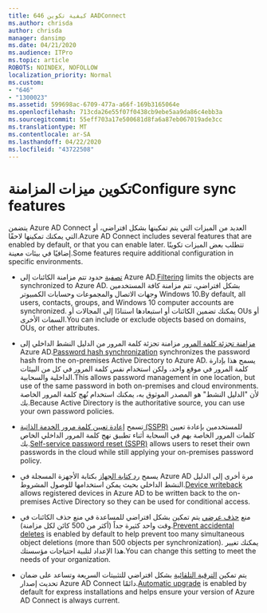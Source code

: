 ```yaml
---
title: 646 كيفية تكوين AADConnect
ms.author: chrisda
author: chrisda
manager: dansimp
ms.date: 04/21/2020
ms.audience: ITPro
ms.topic: article
ROBOTS: NOINDEX, NOFOLLOW
localization_priority: Normal
ms.custom:
- "646"
- "1300023"
ms.assetid: 599698ac-6709-477a-a66f-169b3165064e
ms.openlocfilehash: 713cda26e55f07f0438cb9ebe5aa9da86c4ebb3a
ms.sourcegitcommit: 55eff703a17e500681d8fa6a87eb067019ade3cc
ms.translationtype: MT
ms.contentlocale: ar-SA
ms.lasthandoff: 04/22/2020
ms.locfileid: "43722508"
---
```

# <a name="configure-sync-features"></a><span data-ttu-id="fe80b-102">تكوين ميزات المزامنة</span><span class="sxs-lookup"><span data-stu-id="fe80b-102">Configure sync features</span></span>

<span data-ttu-id="fe80b-103">يتضمن Azure AD Connect العديد من الميزات التي يتم تمكينها بشكل افتراضي، أو التي يمكنك تمكينها لاحقًا.</span><span class="sxs-lookup"><span data-stu-id="fe80b-103">Azure AD Connect includes several features that are enabled by default, or that you can enable later.</span></span> <span data-ttu-id="fe80b-104">تتطلب بعض الميزات تكوينًا إضافيًا في بيئات معينة.</span><span class="sxs-lookup"><span data-stu-id="fe80b-104">Some features require additional configuration in specific environments.</span></span>

- <span data-ttu-id="fe80b-105">[تصفية](https://docs.microsoft.com/azure/active-directory/connect/active-directory-aadconnectsync-configure-filtering) حدود تتم مزامنة الكائنات إلى Azure AD.</span><span class="sxs-lookup"><span data-stu-id="fe80b-105">[Filtering](https://docs.microsoft.com/azure/active-directory/connect/active-directory-aadconnectsync-configure-filtering) limits the objects are synchronized to Azure AD.</span></span> <span data-ttu-id="fe80b-106">بشكل افتراضي، تتم مزامنة كافة المستخدمين وجهات الاتصال والمجموعات وحسابات الكمبيوتر Windows 10.</span><span class="sxs-lookup"><span data-stu-id="fe80b-106">By default, all users, contacts, groups, and Windows 10 computer accounts are synchronized.</span></span> <span data-ttu-id="fe80b-107">يمكنك تضمين الكائنات أو استبعادها استنادًا إلى المجالات أو OUs أو السمات الأخرى.</span><span class="sxs-lookup"><span data-stu-id="fe80b-107">You can include or exclude objects based on domains, OUs, or other attributes.</span></span>

- <span data-ttu-id="fe80b-108">[مزامنة تجزئة كلمة المرور](https://docs.microsoft.com/azure/active-directory/connect/active-directory-aadconnectsync-implement-password-hash-synchronization) مزامنة تجزئة كلمة المرور من الدليل النشط الداخلي إلى Azure AD.</span><span class="sxs-lookup"><span data-stu-id="fe80b-108">[Password hash synchronization](https://docs.microsoft.com/azure/active-directory/connect/active-directory-aadconnectsync-implement-password-hash-synchronization) synchronizes the password hash from the on-premises Active Directory to Azure AD.</span></span> <span data-ttu-id="fe80b-109">يسمح هذا بإدارة كلمة المرور في موقع واحد، ولكن استخدام نفس كلمة المرور في كل من البيئات الداخلية والسحابية.</span><span class="sxs-lookup"><span data-stu-id="fe80b-109">This allows password management in one location, but use of the same password in both on-premises and cloud environments.</span></span> <span data-ttu-id="fe80b-110">لأن "الدليل النشط" هو المصدر الموثوق به، يمكنك استخدام نُهج كلمة المرور الخاصة بك.</span><span class="sxs-lookup"><span data-stu-id="fe80b-110">Because Active Directory is the authoritative source, you can use your own password policies.</span></span>

- <span data-ttu-id="fe80b-111">تسمح [إعادة تعيين كلمة مرور الخدمة الذاتية (SSPR)](https://docs.microsoft.com/azure/active-directory/authentication/quickstart-sspr) للمستخدمين بإعادة تعيين كلمات المرور الخاصة بهم في السحابة أثناء تطبيق نهج كلمة المرور الداخلي الخاص بك.</span><span class="sxs-lookup"><span data-stu-id="fe80b-111">[Self-service password reset (SSPR)](https://docs.microsoft.com/azure/active-directory/authentication/quickstart-sspr) allows users to reset their own passwords in the cloud while still applying your on-premises password policy.</span></span>

- <span data-ttu-id="fe80b-112">يسمح [رد كتابة الجهاز](https://docs.microsoft.com/azure/active-directory/connect/active-directory-aadconnect-feature-device-writeback) بكتابة الأجهزة المسجلة في Azure AD مرة أخرى إلى الدليل النشط الداخلي بحيث يمكن استخدامها للوصول المشروط.</span><span class="sxs-lookup"><span data-stu-id="fe80b-112">[Device writeback](https://docs.microsoft.com/azure/active-directory/connect/active-directory-aadconnect-feature-device-writeback) allows registered devices in Azure AD to be written back to the on-premises Active Directory so they can be used for conditional access.</span></span>

- <span data-ttu-id="fe80b-113">منع [حذف عرضي](https://docs.microsoft.com/azure/active-directory/connect/active-directory-aadconnectsync-feature-prevent-accidental-deletes) يتم تمكين بشكل افتراضي للمساعدة في منع حذف الكائنات في وقت واحد كثيرة جداً (أكثر من 500 كائن لكل مزامنة).</span><span class="sxs-lookup"><span data-stu-id="fe80b-113">[Prevent accidental deletes](https://docs.microsoft.com/azure/active-directory/connect/active-directory-aadconnectsync-feature-prevent-accidental-deletes) is enabled by default to help prevent too many simultaneous object deletions (more than 500 objects per synchronization).</span></span> <span data-ttu-id="fe80b-114">يمكنك تغيير هذا الإعداد لتلبية احتياجات مؤسستك.</span><span class="sxs-lookup"><span data-stu-id="fe80b-114">You can change this setting to meet the needs of your organization.</span></span>

- <span data-ttu-id="fe80b-115">يتم تمكين [الترقية التلقائية](https://docs.microsoft.com/azure/active-directory/connect/active-directory-aadconnect-feature-automatic-upgrade) بشكل افتراضي للتثبيتات السريعة وتساعد على ضمان تحديث إصدار Azure AD Connect دائمًا.</span><span class="sxs-lookup"><span data-stu-id="fe80b-115">[Automatic upgrade](https://docs.microsoft.com/azure/active-directory/connect/active-directory-aadconnect-feature-automatic-upgrade) is enabled by default for express installations and helps ensure your version of Azure AD Connect is always current.</span></span>
